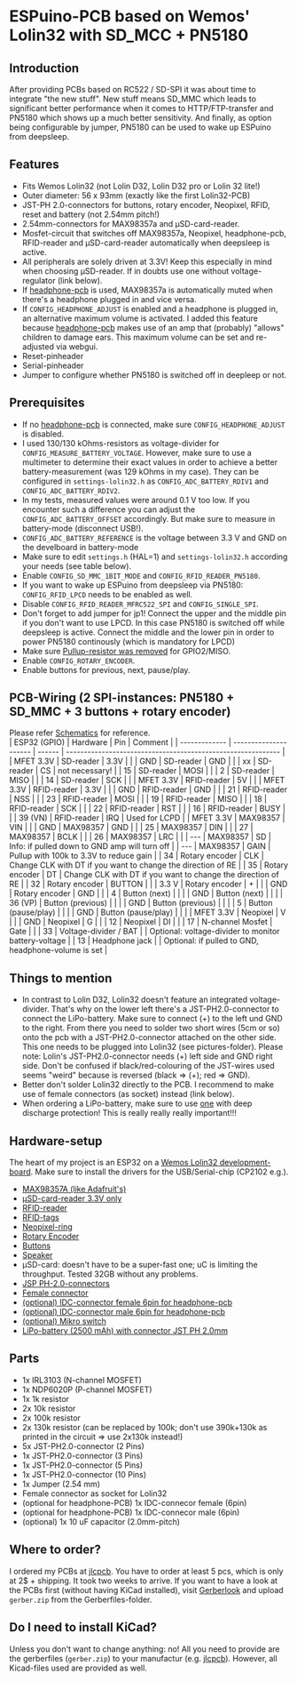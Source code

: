 # ESPuino-PCB based on Wemos' Lolin32 with SD_MCC + PN5180

## Introduction
After providing PCBs based on RC522 / SD-SPI it was about time to integrate "the new stuff". New stuff means SD_MMC which leads to significant better performance when it comes to HTTP/FTP-transfer and PN5180 which shows up a much better sensitivity. And finally, as option being configurable by jumper, PN5180 can be used to wake up ESPuino from deepsleep.

## Features
* Fits Wemos Lolin32 (not Lolin D32, Lolin D32 pro or Lolin 32 lite!)
* Outer diameter: 56 x 93mm (exactly like the first Lolin32-PCB)
* JST-PH 2.0-connectors for buttons, rotary encoder, Neopixel, RFID, reset and battery (not 2.54mm pitch!)
* 2.54mm-connectors for MAX98357a and µSD-card-reader.
* Mosfet-circuit that switches off MAX98357a, Neopixel, headphone-pcb, RFID-reader and µSD-card-reader automatically when deepsleep is active.
* All peripherals are solely driven at 3.3V! Keep this especially in mind when choosing µSD-reader. If in doubts use one without voltage-regulator (link below).
* If [headphone-pcb](https://github.com/biologist79/ESPuino/tree/master/PCBs/Headphone%20with%20PCM5102a%20and%20TDA1308) is used, MAX98357a is automatically muted when there's a headphone plugged in and vice versa.
* If `CONFIG_HEADPHONE_ADJUST` is enabled and a headphone is plugged in, an alternative maximum volume is activated. I added this feature because [headphone-pcb](https://github.com/biologist79/ESPuino/tree/master/PCBs/Headphone%20with%20PCM5102a%20and%20TDA1308) makes use of an amp that (probably) "allows" children to damage ears. This maximum volume can be set and re-adjusted via webgui.
* Reset-pinheader
* Serial-pinheader
* Jumper to configure whether PN5180 is switched off in deepleep or not.

## Prerequisites
* If no [headphone-pcb](https://github.com/biologist79/ESPuino/tree/master/PCBs/Headphone%20with%20PCM5102a%20and%20TDA1308) is connected, make sure `CONFIG_HEADPHONE_ADJUST` is disabled.
* I used 130/130 kOhms-resistors as voltage-divider for `CONFIG_MEASURE_BATTERY_VOLTAGE`. However, make sure to use a multimeter to determine their exact values in order to achieve a better battery-measurement (was 129 kOhms in my case). They can be configured in `settings-lolin32.h` as `CONFIG_ADC_BATTERY_RDIV1` and `CONFIG_ADC_BATTERY_RDIV2`.
* In my tests, measured values were around 0.1 V too low. If you encounter such a difference you can adjust the `CONFIG_ADC_BATTERY_OFFSET` accordingly. But make sure to measure in battery-mode (disconnect USB!).
* `CONFIG_ADC_BATTERY_REFERENCE` is the voltage between 3.3 V and GND on the develboard in battery-mode
* Make sure to edit `settings.h` (HAL=1) and `settings-lolin32.h` according your needs (see table below).
* Enable `CONFIG_SD_MMC_1BIT_MODE` and `CONFIG_RFID_READER_PN5180`.
* If you want to wake up ESPuino from deepsleep via PN5180: `CONFIG_RFID_LPCD` needs to be enabled as well.
* Disable `CONFIG_RFID_READER_MFRC522_SPI` and `CONFIG_SINGLE_SPI`.
* Don't forget to add jumper for jp1! Connect the upper and the middle pin if you don't want to use LPCD. In this case PN5180 is switched off while deepsleep is active. Connect the middle and the lower pin in order to power PN5180 continously (which is mandatory for LPCD)
* Make sure [Pullup-resistor was removed](https://github.com/biologist79/ESPuino/blob/master/pictures/Pullup-removal.jpg) for GPIO2/MISO.
* Enable `CONFIG_ROTARY_ENCODER`.
* Enable buttons for previous, next, pause/play.

## PCB-Wiring (2 SPI-instances: PN5180 + SD_MMC + 3 buttons + rotary encoder)
Please refer [Schematics](Pictures/Schematics.pdf) for reference.<br />
| ESP32 (GPIO)  | Hardware              | Pin    | Comment                                                      |
| ------------- | --------------------- | ------ | ------------------------------------------------------------ |
| MFET 3.3V     | SD-reader             | 3.3V   |                                                              |
| GND           | SD-reader             | GND    |                                                              |
| xx            | SD-reader             | CS     | not necessary!                                               |
| 15            | SD-reader             | MOSI   |                                                              |
| 2             | SD-reader             | MISO   |                                                              |
| 14            | SD-reader             | SCK    |                                                              |
| MFET 3.3V     | RFID-reader           | 5V     |                                                              |
| MFET 3.3V     | RFID-reader           | 3.3V   |                                                              |
| GND           | RFID-reader           | GND    |                                                              |
| 21            | RFID-reader           | NSS    |                                                              |
| 23            | RFID-reader           | MOSI   |                                                              |
| 19            | RFID-reader           | MISO   |                                                              |
| 18            | RFID-reader           | SCK    |                                                              |
| 22            | RFID-reader           | RST    |                                                              |
| 16            | RFID-reader           | BUSY   |                                                              |
| 39 (VN)       | RFID-reader           | IRQ    | Used for LCPD                                                |
| MFET 3.3V     | MAX98357              | VIN    |                                                              |
| GND           | MAX98357              | GND    |                                                              |
| 25            | MAX98357              | DIN    |                                                              |
| 27            | MAX98357              | BCLK   |                                                              |
| 26            | MAX98357              | LRC    |                                                              |
| ---           | MAX98357              | SD     | Info: if pulled down to GND amp will turn off                |
| ---           | MAX98357              | GAIN   | Pullup with 100k to 3.3V to reduce gain                      |
| 34            | Rotary encoder        | CLK    | Change CLK with DT if you want to change the direction of RE |
| 35            | Rotary encoder        | DT     | Change CLK with DT if you want to change the direction of RE |
| 32            | Rotary encoder        | BUTTON |                                                              |
| 3.3 V         | Rotary encoder        | +      |                                                              |
| GND           | Rotary encoder        | GND    |                                                              |
| 4             | Button (next)         |        |                                                              |
| GND           | Button (next)         |        |                                                              |
| 36 (VP)       | Button (previous)     |        |                                                              |
| GND           | Button (previous)     |        |                                                              |
| 5             | Button (pause/play)   |        |                                                              |
| GND           | Button (pause/play)   |        |                                                              |
| MFET 3.3V     | Neopixel              | V      |                                                              |
| GND           | Neopixel              | G      |                                                              |
| 12            | Neopixel              | DI     |                                                              |
| 17            | N-channel Mosfet      | Gate   |                                                              |
| 33            | Voltage-divider / BAT |        | Optional: voltage-divider to monitor battery-voltage         |
| 13            | Headphone jack        |        | Optional: if pulled to GND, headphone-volume is set          |

## Things to mention
* In contrast to Lolin D32, Lolin32 doesn't feature an integrated voltage-divider. That's why on the lower left there's a JST-PH2.0-connector to connect the LiPo-battery. Make sure to connect (+) to the left und GND to the right. From there you need to solder two short wires (5cm or so) onto the pcb with a JST-PH2.0-connector attached on the other side. This one needs to be plugged into Lolin32 (see pictures-folder). Please note: Lolin's JST-PH2.0-connector needs (+) left side and GND right side. Don't be confused if black/red-colouring of the JST-wires used seems "weird" because is reversed (black => (+); red => GND).
* Better don't solder Lolin32 directly to the PCB. I recommend to make use of female connectors (as socket) instead (link below).
* When ordering a LiPo-battery, make sure to use [one](https://www.eremit.de/p/eremit-3-7v-2500mah-lipo-104050-jst-ph-2-0mm) with deep discharge protection! This is really really really important!!!

## Hardware-setup
The heart of my project is an ESP32 on a [Wemos Lolin32 development-board](https://www.ebay.de/itm/4MB-Flash-WEMOS-Lolin32-V1-0-0-WIFI-Bluetooth-Card-Based-ESP-32-ESP-WROOM-32/162716855489). Make sure to install the drivers for the USB/Serial-chip (CP2102 e.g.).
* [MAX98357A (like Adafruit's)](https://de.aliexpress.com/item/32999952454.html)
* [µSD-card-reader 3.3V only](https://www.ebay.de/itm/Micro-SPI-Kartenleser-Card-Reader-2GB-SD-8GB-SDHC-Card-3-3V-ESP8266-Arduino-NEU/333796577968)
* [RFID-reader](https://www.amazon.de/CUHAWUDBA-Pn5180-Iso15693-Frequenz-Schreiber-Wie-Gezeigt/dp/B07VT1GZ4S?tag=espuino-21)
* [RFID-tags](https://www.amazon.de/AZDelivery-Keycard-56MHz-Schlüsselkarte-Karte/dp/B07TVJPTM7?tag=espuino-21)
* [Neopixel-ring](https://de.aliexpress.com/item/32673883645.html)
* [Rotary Encoder](https://de.aliexpress.com/item/33041814942.html)
* [Buttons](https://de.aliexpress.com/item/32896285438.html)
* [Speaker](https://www.visaton.de/de/produkte/chassiszubehoer/breitband-systeme/fr-7-4-ohm)
* µSD-card: doesn't have to be a super-fast one; uC is limiting the throughput. Tested 32GB without any problems.
* [JSP PH-2.0-connectors](https://de.aliexpress.com/item/32968344273.html)
* [Female connector](https://de.aliexpress.com/item/32724478308.html)
* [(optional) IDC-connector female 6pin for headphone-pcb](https://de.aliexpress.com/item/33029492417.html)
* [(optional) IDC-connector male 6pin for headphone-pcb](https://de.aliexpress.com/item/1005001400147026.html)
* [(optional) Mikro switch](https://www.ebay.de/itm/10x-Mini-Taster-Drucktaster-klein-Mikroschalter-6x6x5mm-Arduino-Raspberry-Pi/333273061003)
* [LiPo-battery (2500 mAh) with connector JST PH 2.0mm](https://www.eremit.de/p/eremit-3-7v-2500mah-lipo-104050-jst-ph-2-0mm)

## Parts
* 1x IRL3103 (N-channel MOSFET)
* 1x NDP6020P (P-channel MOSFET)
* 1x 1k resistor
* 2x 10k resistor
* 2x 100k resistor
* 2x 130k resistor (can be replaced by 100k; don't use 390k+130k as printed in the circuit => use 2x130k instead!)
* 5x JST-PH2.0-connector (2 Pins)
* 1x JST-PH2.0-connector (3 Pins)
* 1x JST-PH2.0-connector (5 Pins)
* 1x JST-PH2.0-connector (10 Pins)
* 1x Jumper (2.54 mm)
* Female connector as socket for Lolin32
* (optional for headphone-PCB) 1x IDC-connecor female (6pin)
* (optional for headphone-PCB) 1x IDC-connecor male (6pin)
* (optional) 1x 10 uF capacitor (2.0mm-pitch)

## Where to order?
I ordered my PCBs at [jlcpcb](https://jlcpcb.com/). You have to order at least 5 pcs, which is only at 2$ + shipping. It took two weeks to arrive. If you want to have a look at the PCBs first (without having KiCad installed), visit [Gerberlook](https://www.gerblook.org/) and upload `gerber.zip` from the Gerberfiles-folder.

## Do I need to install KiCad?
Unless you don't want to change anything: no! All you need to provide are the gerberfiles (`gerber.zip`) to your manufactur (e.g. [jlcpcb](https://jlcpcb.com/)). However, all Kicad-files used are provided as well.

